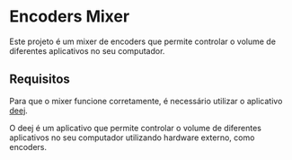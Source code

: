 # Encoders Mixer

Este projeto é um mixer de encoders que permite controlar o volume de diferentes aplicativos no seu computador.

## Requisitos

Para que o mixer funcione corretamente, é necessário utilizar o aplicativo [deej](https://github.com/omriharel/deej).

O deej é um aplicativo que permite controlar o volume de diferentes aplicativos no seu computador utilizando hardware externo, como encoders.

